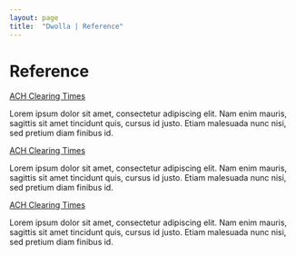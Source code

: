 ```yaml
---
layout: page
title:  "Dwolla | Reference"
---
```


# Reference

<div class="reference-list-item">
<a class="item-title" href="/reference/ach-clearing-times.html" title="ACH Clearing Times">ACH Clearing Times</a>
<p class="item-description">Lorem ipsum dolor sit amet, consectetur adipiscing elit. Nam enim mauris, sagittis sit amet tincidunt quis, cursus id justo. Etiam malesuada nunc nisi, sed pretium diam finibus id.</p>
</div>

<div class="reference-list-item">
<a class="item-title" href="/reference/ach-clearing-times.html" title="ACH Clearing Times">ACH Clearing Times</a>
<p class="item-description">Lorem ipsum dolor sit amet, consectetur adipiscing elit. Nam enim mauris, sagittis sit amet tincidunt quis, cursus id justo. Etiam malesuada nunc nisi, sed pretium diam finibus id.</p>
</div>

<div class="reference-list-item">
<a class="item-title" href="/reference/ach-clearing-times.html" title="ACH Clearing Times">ACH Clearing Times</a>
<p class="item-description">Lorem ipsum dolor sit amet, consectetur adipiscing elit. Nam enim mauris, sagittis sit amet tincidunt quis, cursus id justo. Etiam malesuada nunc nisi, sed pretium diam finibus id.</p>
</div>